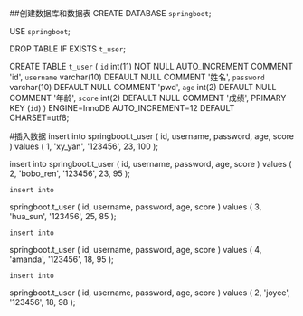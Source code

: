 ##创建数据库和数据表
CREATE DATABASE `springboot`;

USE `springboot`;

DROP TABLE IF EXISTS `t_user`;

CREATE TABLE `t_user` (
  `id` int(11) NOT NULL AUTO_INCREMENT COMMENT 'id',
  `username` varchar(10) DEFAULT NULL COMMENT '姓名',
  `password` varchar(10) DEFAULT NULL COMMENT 'pwd',
  `age` int(2) DEFAULT NULL COMMENT '年龄',
  `score` int(2) DEFAULT NULL COMMENT '成绩',
  PRIMARY KEY (`id`)
) ENGINE=InnoDB AUTO_INCREMENT=12 DEFAULT CHARSET=utf8;




#插入数据
insert into 
  springboot.t_user (
    id, 
    username, 
    password, 
    age, 
    score
  )
values
  (
    1, 
    'xy_yan', 
    '123456', 
    23, 
    100
  );
  
  insert into 
  springboot.t_user (
    id, 
    username, 
    password, 
    age, 
    score
  )
values
  (
    2, 
    'bobo_ren', 
    '123456', 
    23, 
    95
  );
  
    insert into 
  springboot.t_user (
    id, 
    username, 
    password, 
    age, 
    score
  )
values
  (
    3, 
    'hua_sun', 
    '123456', 
    25, 
    85
  );
  
    insert into 
  springboot.t_user (
    id, 
    username, 
    password, 
    age, 
    score
  )
values
  (
    4, 
    'amanda', 
    '123456', 
    18, 
    95
  );
  
    insert into 
  springboot.t_user (
    id, 
    username, 
    password, 
    age, 
    score
  )
values
  (
    2, 
    'joyee', 
    '123456', 
    18, 
    98
  );
  
  
